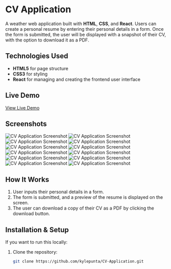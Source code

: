 # CV Application

A weather web application built with **HTML**, **CSS**, and **React**. Users can create a personal resume by entering their personal details in a form. Once the form is submitted, the user will be displayed with a snapshot of their CV, with the option to download it as a PDF.

## Technologies Used

- **HTML5** for page structure
- **CSS3** for styling
- **React** for managing and creating the frontend user interface 

## Live Demo

[View Live Demo](https://kyle-cv-builder.netlify.app/)

## Screenshots


![CV Application Screenshot](images/1.png)
![CV Application Screenshot](images/2.png)
![CV Application Screenshot](images/3.png)
![CV Application Screenshot](images/4.png)
![CV Application Screenshot](images/5.png)
![CV Application Screenshot](images/6.png)
![CV Application Screenshot](images/7.png)
![CV Application Screenshot](images/8.png)
![CV Application Screenshot](images/9.png)
![CV Application Screenshot](images/10.png)
![CV Application Screenshot](images/11.png)
![CV Application Screenshot](images/12.png)

## How It Works

1. User inputs their personal details in a form.
2. The form is submitted, and a preview of the resume is displayed on the screen.
3. The user can download a copy of their CV as a PDF by clicking the download button.

## Installation & Setup

If you want to run this locally:

1. Clone the repository:
   ```bash
   git clone https://github.com/kylepunta/CV-Application.git
